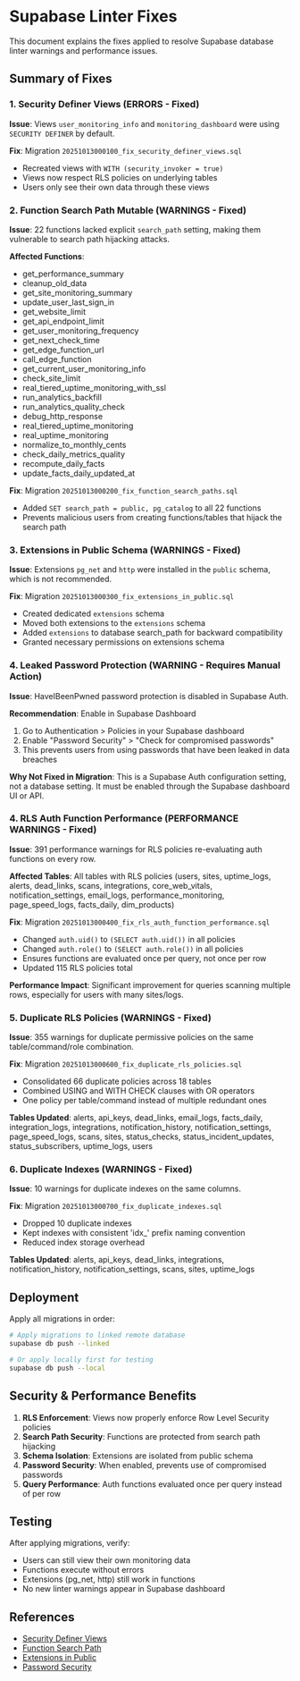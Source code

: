 # Supabase Linter Fixes

This document explains the fixes applied to resolve Supabase database linter warnings and performance issues.

## Summary of Fixes

### 1. Security Definer Views (ERRORS - Fixed)
**Issue**: Views `user_monitoring_info` and `monitoring_dashboard` were using `SECURITY DEFINER` by default.

**Fix**: Migration `20251013000100_fix_security_definer_views.sql`
- Recreated views with `WITH (security_invoker = true)`
- Views now respect RLS policies on underlying tables
- Users only see their own data through these views

### 2. Function Search Path Mutable (WARNINGS - Fixed)
**Issue**: 22 functions lacked explicit `search_path` setting, making them vulnerable to search path hijacking attacks.

**Affected Functions**:
- get_performance_summary
- cleanup_old_data
- get_site_monitoring_summary
- update_user_last_sign_in
- get_website_limit
- get_api_endpoint_limit
- get_user_monitoring_frequency
- get_next_check_time
- get_edge_function_url
- call_edge_function
- get_current_user_monitoring_info
- check_site_limit
- real_tiered_uptime_monitoring_with_ssl
- run_analytics_backfill
- run_analytics_quality_check
- debug_http_response
- real_tiered_uptime_monitoring
- real_uptime_monitoring
- normalize_to_monthly_cents
- check_daily_metrics_quality
- recompute_daily_facts
- update_facts_daily_updated_at

**Fix**: Migration `20251013000200_fix_function_search_paths.sql`
- Added `SET search_path = public, pg_catalog` to all 22 functions
- Prevents malicious users from creating functions/tables that hijack the search path

### 3. Extensions in Public Schema (WARNINGS - Fixed)
**Issue**: Extensions `pg_net` and `http` were installed in the `public` schema, which is not recommended.

**Fix**: Migration `20251013000300_fix_extensions_in_public.sql`
- Created dedicated `extensions` schema
- Moved both extensions to the `extensions` schema
- Added `extensions` to database search_path for backward compatibility
- Granted necessary permissions on extensions schema

### 4. Leaked Password Protection (WARNING - Requires Manual Action)
**Issue**: HaveIBeenPwned password protection is disabled in Supabase Auth.

**Recommendation**: Enable in Supabase Dashboard
1. Go to Authentication > Policies in your Supabase dashboard
2. Enable "Password Security" > "Check for compromised passwords"
3. This prevents users from using passwords that have been leaked in data breaches

**Why Not Fixed in Migration**: This is a Supabase Auth configuration setting, not a database setting. It must be enabled through the Supabase dashboard UI or API.

### 4. RLS Auth Function Performance (PERFORMANCE WARNINGS - Fixed)
**Issue**: 391 performance warnings for RLS policies re-evaluating auth functions on every row.

**Affected Tables**: All tables with RLS policies (users, sites, uptime_logs, alerts, dead_links, scans, integrations, core_web_vitals, notification_settings, email_logs, performance_monitoring, page_speed_logs, facts_daily, dim_products)

**Fix**: Migration `20251013000400_fix_rls_auth_function_performance.sql`
- Changed `auth.uid()` to `(SELECT auth.uid())` in all policies
- Changed `auth.role()` to `(SELECT auth.role())` in all policies
- Ensures functions are evaluated once per query, not once per row
- Updated 115 RLS policies total

**Performance Impact**: Significant improvement for queries scanning multiple rows, especially for users with many sites/logs.

### 5. Duplicate RLS Policies (WARNINGS - Fixed)
**Issue**: 355 warnings for duplicate permissive policies on the same table/command/role combination.

**Fix**: Migration `20251013000600_fix_duplicate_rls_policies.sql`
- Consolidated 66 duplicate policies across 18 tables
- Combined USING and WITH CHECK clauses with OR operators
- One policy per table/command instead of multiple redundant ones

**Tables Updated**: alerts, api_keys, dead_links, email_logs, facts_daily, integration_logs, integrations, notification_history, notification_settings, page_speed_logs, scans, sites, status_checks, status_incident_updates, status_subscribers, uptime_logs, users

### 6. Duplicate Indexes (WARNINGS - Fixed)
**Issue**: 10 warnings for duplicate indexes on the same columns.

**Fix**: Migration `20251013000700_fix_duplicate_indexes.sql`
- Dropped 10 duplicate indexes
- Kept indexes with consistent 'idx_' prefix naming convention
- Reduced index storage overhead

**Tables Updated**: alerts, api_keys, dead_links, integrations, notification_history, notification_settings, scans, sites, uptime_logs

## Deployment

Apply all migrations in order:

```bash
# Apply migrations to linked remote database
supabase db push --linked

# Or apply locally first for testing
supabase db push --local
```

## Security & Performance Benefits

1. **RLS Enforcement**: Views now properly enforce Row Level Security policies
2. **Search Path Security**: Functions are protected from search path hijacking
3. **Schema Isolation**: Extensions are isolated from public schema
4. **Password Security**: When enabled, prevents use of compromised passwords
5. **Query Performance**: Auth functions evaluated once per query instead of per row

## Testing

After applying migrations, verify:
- Users can still view their own monitoring data
- Functions execute without errors
- Extensions (pg_net, http) still work in functions
- No new linter warnings appear in Supabase dashboard

## References

- [Security Definer Views](https://supabase.com/docs/guides/database/database-linter?lint=0010_security_definer_view)
- [Function Search Path](https://supabase.com/docs/guides/database/database-linter?lint=0011_function_search_path_mutable)
- [Extensions in Public](https://supabase.com/docs/guides/database/database-linter?lint=0014_extension_in_public)
- [Password Security](https://supabase.com/docs/guides/auth/password-security#password-strength-and-leaked-password-protection)
